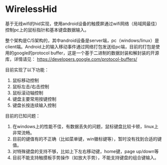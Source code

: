 # WirelessHid
基于无线wifi的hid实现，使用android设备的触摸屏通过wifi网络（局域网最佳）控制pc上的鼠标指针和基本键盘数据输入。

整个架构是C/S架构的，其中android设备是server端，pc（windows/linux）是client端。Android上的输入移动事件通过网络打包发送给pc端，目前的打包是使用的google的protocol buffer，这是一个基于二进制的数据封装和解封装的开源库，详情请见：
https://developers.google.com/protocol-buffers/

目前实现了以下功能：

  1. 鼠标移动控制
  2. 鼠标左击/右击控制
  3. 鼠标滚动轴控制
  4. 键盘主要常用按键控制
  4. 键盘长按连续输入控制
  
目前的已知问题：

  1. 在windows上的性能不佳，有数据丢失的问题，鼠标键盘比较卡顿，linux上非常流畅。
  2. 目前的键值有的不正确（比如菜单键，win徽标键等），暂时没有找到合适的键值。
  3. 对特殊键盘的支持不够，比如上下左右移动键，home键，page up/down等
  4. 目前不能支持触摸板手势操作（如放大手势），不能支持键盘的组合键输入。
